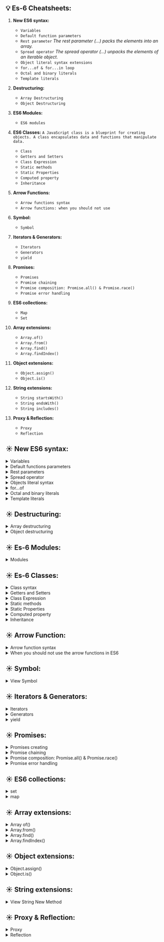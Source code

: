 ## 💡 Es-6 Cheatsheets:

01. **New ES6 syntax:**
    * `Variables`
    * `Default function parameters`
    * `Rest parameter` *The rest parameter (...) packs the elements into an array.*
    * `Spread operator` *The spread operator (...) unpacks the elements of an iterable object.*
    * `Object literal syntax extensions`
    * `for...of & for...in loop`
    * `Octal and binary literals`
    * `Template literals`

02. **Destructuring:**
    * `Array Destructuring`
    * `Object Destructuring`

03. **ES6 Modules:**
    * `ES6 modules`

04. **ES6 Classes:** `A JavaScript class is a blueprint for creating objects. A class encapsulates data and functions that manipulate data.`
    * `Class`
    * `Getters and Setters`
    * `Class Expression`
    * `Static methods`
    * `Static Properties`
    * `Computed property`
    * `Inheritance`

05. **Arrow Functions:**
    * `Arrow functions syntax`
    * `Arrow functions: when you should not use`

06. **Symbol:**
    * `Symbol`

07. **Iterators & Generators:**
    * `Iterators`
    * `Generators`
    * `yield`

08. **Promises:**
    * `Promises`
    * `Promise chaining`
    * `Promise composition: Promise.all() & Promise.race()` 
    * `Promise error handling`

09. **ES6 collections:**
    * `Map`
    * `Set`

10. **Array extensions:**
    * `Array.of()`
    * `Array.from()`
    * `Array.find()`
    * `Array.findIndex()`


11. **Object extensions:**
    * `Object.assign()`
    * `Object.is()`

12. **String extensions:**
    * `String startsWith()`
    * `String endsWith()`
    * `String includes()`

13. **Proxy & Reflection:**
    * `Proxy`
    * `Reflection`

## ☀️ New ES6 syntax:

<details>
<summary>Variables</summary>

1. ***let***:
   * `Variables are declared using the let keyword are block-scoped, are not initialized to any value, and are not attached to the global object.`
   * `Redeclaring a variable using the let keyword will cause an error.`
   * `A temporal dead zone of a variable declared using the let keyword starts from the block until the initialization is evaluated.`
2. ***const:***
   * `The const keyword creates a read-only reference to a value. The readonly reference cannot be reassigned but the value can be change.`
   * `The variables declared by the const keyword are blocked-scope and cannot be redeclared.`

</details>

<details>
<summary>Default functions parameters</summary>

```js
// Example 1:
function say(message='Hi') {
    console.log(message);
}

say(); // 'Hi'
say(undefined); // 'Hi'
say('Hello'); // 'Hello'

// Example 2:
function createDiv(height = '100px', width = '100px', border = 'solid 1px red') {
    let div = document.createElement('div');
    div.style.height = height;
    div.style.width = width;
    div.style.border = border;
    document.body.appendChild(div);
    return div;
}

// Example 3:
function put(toy, toyBox = []) {
    toyBox.push(toy);
    return toyBox;
}

console.log(put('Toy Car'));
// -> ['Toy Car']
console.log(put('Teddy Bear'));
// -> ['Teddy Bear'], not ['Toy Car','Teddy Bear']

// Example 4:
function date(d = today()) {
    console.log(d);
}
function today() {
    return (new Date()).toLocaleDateString("en-US");
}
date();

// Example 5:
function requiredArg() {
   throw new Error('The argument is required');
}
function add(x = requiredArg(), y = requiredArg()){
   return x + y;
}

add(10); // error
add(10,20); // OK

// Example 6:
function add(x = 1, y = x, z = x + y) {
    return x + y + z;
}

console.log(add()); // 4

// Example 7:
let taxRate = () => 0.1;
let getPrice = function( price, tax = price * taxRate() ) {
    return price + tax;
}

let fullPrice = getPrice(100);
console.log(fullPrice); // 110

```

</details>

<details>
<summary>Rest parameters</summary>

```js
// rest parameter:
function nums(x,y,z){
  console.log(x,y);
  for(fruit in z){
    console.log(`Fruit ${fruit} = ${z[fruit]}`);
  }
}
let fruits = ['apple','orange','banana','grapes'];
nums(10,20,fruits);


// Example 1:
function sum(a,b,...c){
  let total = a+b;
  for(let value of c){
    total += value;
  }
  console.log(total);
}
sum(1,2,3,4,5,6);


// Example 2:
// Calculate the total of numbers only:
function demo(...arg){
  return arg
  .filter(nums => typeof nums == 'number')
  .reduce((prev,curr) => prev+curr);
}
const result = demo('hi',1,2,undefined,3,4);
console.log(result);


// Example 3:
function funney(type,...arg){
  return arg.filter(x => typeof x == type);
}
let r = funney('number',10,20,'hi',100,'hello',null,undefined);
console.log(r);


// rest parameter in a dynamic function
var showNumbers = new Function('...numbers', 'console.log(numbers)');
showNumbers(1, 2, 3);

```
</details>

<details>
<summary>Spread operator</summary>

### Summary:

* The spread operator is denoted by three dots (…).
* The spread operator unpacks elements of iterable objects such as arrays, sets, and maps into a list.
* The rest paramter is also denoted by three dots (…). However, it packs the remaining arguments of a function into an array.
* The spread operator can be used to clone an iterable object or merge iterable objects into one.

```js
// Simple example of spread operator:
let nums1 = [1,2,3];
let nums = [...nums1,4,5,6];
console.log(nums);

// Example 1:
function compare(a, b) {
    return a - b;
}
let arr = [1,2];
let result = compare(...arr);
console.log(result);

// Example 2:
let rivers = ['Nile', 'Ganges', 'Yangte'];
let moreRivers = ['Danube', 'Amazon'];
rivers.push(...moreRivers);
console.log(rivers);

// Example 3 (Constructing array literal):
let initialChars = ['A', 'B'];
let chars = [...initialChars, 'C', 'D'];
console.log(chars); // ["A", "B", "C", "D"]

// Example 4 (Concatenating arrays1):
let numbers = [1, 2];
let moreNumbers = [3, 4];
let allNumbers = [...numbers, ...moreNumbers];
console.log(allNumbers); // [1, 2, 3, 4]

// Example 5 (Copying an array:
let scores = [80, 70, 90];
let copiedScores = [...scores];
console.log(copiedScores); // [80, 70, 90]

// Awesome Example:
chars = ['A', ...'BC', 'D']; //> ...BC wil be B C (separate)   
console.log(chars); // ["A", "B", "C", "D"]

```
</details>

<details>
<summary>Objects literal syntax</summary>

```js
// Object property initializer shorthand:
function createMachine(name, status) {
    return {
        name,
        status
    };
}


{
  let name = 'Computer',
    status = 'On';

  let machine = {
   name,
   status
  };
  console.log(machine);
}


// Computed property name:
{
  let name = 'machine name';
  let machine = {
     [name]: 'server',
    'machine hours': 10000
  };

  console.log(machine[name]); // server
  console.log(machine['machine hours']); // 10000
  
  //
  let prefix = 'machine';
  machine = {
    [prefix + ' name']: 'server',
    [prefix + ' hours']: 10000
  };
  console.log(machine['machine name']); // server
  console.log(machine['machine hours']); // 10000
}


// Concise method syntax:
{
  // Regular syntax:
  var server = {
	name: "Server",
	restart: function () {
		console.log("The" + this.name + " is restarting...");
	}
 };
 
 // Es-6 syntax:
 var server = {
    name: 'Server',
    restart() {
        console.log("The" + this.name + " is restarting...");
    }
  };
}


// spaces in the property name:
var server = {
    name: 'Server',
    restart() {
        console.log("The " + this.name + " is restarting...");
    },
    'starting up'() {
        console.log("The " +  this.name + " is starting up!");
    }
};

server['starting up']();
```

</details>

<details>
<summary>for…of</summary>

### Summary:
1. `Use the for...of loop to iterate over elements of an iterable object.`
2. `for…of iterates over the element of an array`
3. `for…in statement iterates over the properties `

```js
// Iterating over arrays:
let scores = [80, 90, 70];
for(var score of scores){
  score += 5;
  console.log(score);
}

let colors = ['Red', 'Green', 'Blue'];
for(var [index,color] of colors.entries()){
  console.log(`${color} is at index ${index}`);
}

// for(var y of colors.entries()){
//   console.log(y);
// }


// In-place object destructuring with for…of:
const ratings = [
    {user: 'John',score: 3},
    {user: 'Jane',score: 4},
    {user: 'David',score: 5},
    {user: 'Peter',score: 2},
];
let total = 0;
for(var {score} of ratings){
  total += score;
}
console.log(total);


// Iterating over strings:
let str = 'abc';
for(var x of str){
  console.log(x);
}


// Iterating over Map objects:
colors = new Map();
colors.set('red', '#ff0000');
colors.set('green', '#00ff00');
colors.set('blue', '#0000ff');

for(var value of colors){
  console.log(value);
}


// Iterating over set objects:
let fruits = new Set(['apple','banana','orange']);
for(fruit of fruits){
  console.log(fruit);
}


// for...of vs. for...in:
let scores = [10,20,30];
scores.message = 'Hi';

console.log("for...in:");
for (let score in scores) {
  console.log(score); 
}

console.log('for...of:');
for (let score of scores) {
  console.log(score);
}
```

</details>

<details>
<summary>Octal and binary literals</summary>

### Summary:
1. `Octal literals start with 0o followed by a sequence of numbers between 0 and 7.`
2. `Binary literals start with 0b followed by a sequence of number 0 and 1.`


```js
// Octal literals:
var x = 057; //> Es-5 syntax
console.log(x); // 47

var x = 058;
console.log(x); //> 58

let c = 0o51; //> Es-6 syntax
console.log(c); //> 41 


// Binary literals:
let e = parseInt('111',2);
console.log(e); // 7

let f = 0b1111;
console.log(f); // 7

```

</details>

<details>
<summary>Template literals</summary>

```js
// Multiline strings:
let msg = 'Multiline \n\
string';

console.log(msg);
//Multiline
//string

msg = ['This text',
         'can',
         'span multiple lines'].join('\n');   
console.log(msg);

let text = `hello 
    guys`;
console.log(text);


// Complex Example:
let {title, excerpt, body, tags} = post;

let postHtml = `<article>
<header>
    <h1>${title}</h1>
</header>
<section>
    <div>${excerpt}</div>
    <div>${body}</div>
</section>
<footer>
    <ul>
      ${tags.map(tag => `<li>${tag}</li>`).join('\n      ')}
    </ul>
</footer>`;


// Tagged templates literals:
function format(literals, ...substitutions) {
    let result = '';

    for (let i = 0; i < substitutions.length; i++) {
        result += literals[i];
        result += substitutions[i];
    }
    // add the last literal
    result += literals[literals.length - 1];
    return result;
}

let quantity = 9,
    priceEach = 8.99,
    result = format`${quantity} items cost $${(quantity * priceEach).toFixed(2)}.`;

console.log(result); // 9 items cost $80.91.
```
</details>

## ☀️ Destructuring:

<details>
<summary>Array destructuring</summary>

```js
// Array destructuring:
function get_scores(){
  return [50,60,70,80,90];
}
let [x,y,...z] = get_scores();
console.log(x,y,z);

// Variable swaping:
var a = 10 , b = 20;
var [a,b] = [b,a];
console.log(a);

// Setting default values:
let get_items = () => {
  return [10,20];
};
let item = get_items();
let third_item = item[2] != undefined ? item[2] : 0;
console.log(third_item);
// ANOTHER METHOD:
let [,,t=0] = get_items();
console.log(t);

// If the getItems() function doesn’t return an array and you expect an array, the destructing assignment will result in an error:
function getItems() {
    return null;
}

let [x = 1, y = 2] = getItems();

// A typical way to solve this is to fallback the returned value of the getItems() function to an empty array like this:
function getItems() {
    return null;
}

let [a = 10, b = 20] = getItems() || [];

console.log(a); // 10
console.log(b); // 20


// Nested array destructuring:
function getProfile() {
    return [
        'John',
        'Doe',
        ['Red', 'Green', 'Blue']
    ];
}
let [fName,lName,[c1,c2,c3]] = getProfile();
console.log(fName,lName,c1,c2,c3);


// Let see some Example:
// Swapping variables:
let a = 10, 
    b = 20;

[a, b] = [b, a];

console.log(a); // 20
console.log(b); // 10


// Functions that return multiple values:
function stat(a, b) {
    return [
        a + b,
        (a + b) / 2,
        a - b
    ];
}
let [sum,div,sub] = stat(10,20);
console.log(sum,div,sub);
```
</details>

<details>
<summary>Object destructuring</summary>

```js
let person = {
    firstName: 'John',
    lastName: 'Doe'
};
let {firstName:fName,lastName:lName} = person;
console.log(fName,lName);


// Setting default values:
let person2 = {
    firstName: 'John',
    lastName: 'Doe',
    currentAge: 28
};

let { firstName, lastName, middleName = '', currentAge: age = 18 } = person2;

console.log(middleName); // ''
console.log(age); // 28


// Destructuring a null object:
function getPerson() {
    return null;
}
let { firstName, lastName } = getPerson() || {}; // you can use the OR operator (||) to fallback the null object to an empty object:
console.log(firstName, lastName);


// Nested object destructuring:
{
  let employee = {
      id: 1001,
      name: {
          firstName: 'John',
          lastName: 'Doe'
      }
  };
  let {id,name:{firstName,lastName},name} =nemployee;
  console.log(id);
  console.log(firstName); // John
  console.log(lastName); // Doe
  // It’s possible to do multiple assignement of a property to multiple variables:
  console.log(name);
}


// Destructuring function arguments:
{
  let display = ({firstName,lastName}) => console.log(`${firstName} ${lastName}`);

  let person = {
      firstName: 'John',
      lastName: 'Doe'
  };
  
  display(person);
}

```
</details>
  
## ☀️ Es-6 Modules:

<details>
<summary>Modules</summary>

```js
// module.js
export let message = 'Hi';

export function getMessage() {
  return message;
}

export function setMessage(msg) {
  message = msg;
}

export class Logger {
}

// export all var,func etc in the last of the code:
function foo() {
   console.log('foo');
}

function bar() {
  console.log('bar');
}
export {foo};

// export with aliases:
function add( a, b ) {
   return a + b;
}

export { add as sum };

// ========================
//  main.js
import {message,foo} from './module.js';
// other way:
import {message as msg} from './module.js';
// import all in one:
import * as data from './module.js';

// Re-exporting a binding:
import { sum } from './math.js';
export { sum };

// The following statement is equivalent to the statements above:
export {sum} from './math.js';
// another tricks:
export { sum as add } from './math.js';
export * from './cal.js';


// Importing without bindings:
// array.js
if (!Array.prototype.contain) {
  Array.prototype.contain = function(e) {
    // contain implementation
    // ...
  };
}

//
import './array.js';
[1,2,3].contain(2); // true


// [[[[[[[[[]]]]]]]]][[[[]]]]
// Default exports:
// sort.js:
export default function(arr) {
  // sorting here
} 

// import the above module:
import sort from './sort.js';
sort([2,1,3]);


// ======================
// Default and normal:
// sort.js
export default function(arr) {
  // sorting here
}
export function heapSort(arr) {
  // heapsort
}

import sort, {heapSort} from './sort.js';
sort([2,1,3]);
heapSort([3,1,2]);
// ======================

```
</details>
  
## ☀️ Es-6 Classes:

<details>
<summary>Class syntax</summary>

```js
// ES6 class declaration:
class Person {
    constructor(name) {
        this.name = name;
    }
    getName() {
        return this.name;
    }
}

```
</details>

<details>
<summary>Getters and Setters</summary>

```js
// 
class data {
  constructor(name){
    this.name = name;
  }
  get name(){
    return this._name;
  }
  set name(new_name){
    if(new_name == ''){
      console.log(`The name can't be empty!`);
    }else{
      this._name = new_name;
    }
  }
}

let person1 = new data('smith');
console.log(person1);

person1.name = 'rabbi'; // setter method
let a = person1.name; // getter method
console.log(a);


// Complex Example:
let meeting = {
    attendees: [],
    add(attendee) {
        console.log(`${attendee} joined the meeting.`);
        this.attendees.push(attendee);
        return this;
    },
    get latest() {
        let count = this.attendees.length;
        return count == 0 ? undefined : this.attendees[count - 1];
    }
};

meeting.add('John').add('Jane').add('Peter');
console.log(`The latest attendee is ${meeting.latest}.`);

```
</details>

<details>
<summary>Class Expression</summary>

```js
// Class expression:
let Person = class {
    constructor(name) {
        this.name = name;
    }
    getName() {
        return this.name;
    }
};
let person1 = new Person('smith',20);
console.log(person1);


// First-class citizen:
// It means that you can pass a class into a function, return it from a function, and assign it to a variable.
function demo(aClass){
  return new aClass();
}

let data = demo(class{
  say_hi(){
   console.log('Hello geek!'); 
  }
});
data.say_hi();


// Singleton:
let app = new class {
    constructor(name) {
        this.name = name;
    }
    start() {
        console.log(`Starting the ${this.name}...`);
    }
}('Awesome App');

app.start(); // Starting the Awesome App...

```
</details>

<details>
<summary>Static methods</summary>

```js
class Person {
	constructor(name) {
		this.name = name;
	}
	getName() {
		return this.name;
	}
	static createAnonymous(gender) {
		let name = gender == "male" ? "John Doe" : "Jane Doe";
		return new Person(name);
	}
}

let p1 = new Person('smith');
console.log(p1);
// console.log(p1.createAnonymous());
let r = Person.createAnonymous();
console.log(r);

```
</details>

<details>
<summary>Static Properties</summary>

```js
class demo {
  static name = 'rabbi';
}
console.log(demo.name);


// access the static property in a static method:
{
  class Item {
	static count = 0;
	static getCount() {
		return Item.count;
	}
  }

  console.log(Item.getCount()); // 0
}


// access a static property in a class constructor or instance methods:
class Item {
	constructor(name, quantity) {
		this.name = name;
		this.quantity = quantity;
		this.constructor.count++;
	}
	static count = 0;
	static getCount() {
		return Item.count++;
	}
}


//
{
  class Item {
	constructor(name, quantity) {
		this.name = name;
		this.quantity = quantity;
		this.constructor.count++;
	}
	static count = 0;
	static getCount() {
		return Item.count++;
	}
  }
  
  let pen = new Item("Pen", 5);
  let notebook = new Item("notebook", 10);
  
  console.log(Item.getCount()); // 2
}

```
</details>

<details>
<summary>Computed property</summary>

```js
let propName = 'c';
let data = {
  a: 1,
  b: 2,
  [propName]: 3
};
console.log(data.c);


// Like an object literal, you can use computed properties for getters and setters of a class. For example::
let name = 'fullName';

class Person {
  constructor(firstName, lastName) {
    this.firstName = firstName;
    this.lastName = lastName;
  }
  get [name]() {
    return `${this.firstName} ${this.lastName}`;
  }
}

let person = new Person('John', 'Doe');
console.log(person.fullName);

```
</details>

<details>
<summary>Inheritance</summary>

```js
class data1 {
  constructor(name,age){
    this.name = name;
    this.age = age;
  }
}
let p1 = new data1('smith',20);
console.log(p1);

// Inheritance:
class data2 extends data1 {
  constructor(name,age,job=''){
    super(name,age);
    this.job = job;
  }
}
let p2 = new data2('david','22','STUDENT');
console.log(p2);
```
</details>

## ☀️ Arrow Function:
<details>
<summary>Arrow function syntax</summary>

```js
const sum = (x,y) => x+y;
let result = sum(10,20);
console.log(result);
```
</details>

<details>
<summary>When you should not use the arrow functions in ES6</summary>

1. `An arrow function doesn’t have its own this value and the arguments object. Therefore, you should not use it as an event handler, a method of an object literal, a prototype method, or when you have a function that uses the arguments object.`
2. `Avoid using the arrow function for event handlers, object methods, prototype methods, and functions that use the arguments object.`
   * **Event handlers**
   * **Object methods**
   * **Prototype methods**
   * **Functions that use the arguments object**

```js
// Event handlers:
// value of this in arrow function will be window object
const counter = {
  count: 0,
  next: () => ++this.count,
  current: () => this.count
};
console.log(counter.next());


// Object methods:
const counter = {
  count: 0,
  next: () => ++this.count,
  current: () => this.count
};
console.log(counter.next());


// Prototype methods:
function Counter() {
    this.count = 0;
}

Counter.prototype.next = () => {
    return this.count;
};

Counter.prototype.current = () => {
    return ++this.next;
};


// Functions that use the arguments object:
const concat = (separator) => {
    let args = Array.prototype.slice.call(arguments, 1);
    return args.join(separator);
}
```
</details>

## ☀️ Symbol:
<details>
<summary>View Symbol</summary>

```js
let s = Symbol('foo');
console.log(Symbol() === Symbol()); // false
```
</details>

## ☀️ Iterators & Generators:
<details>
<summary>Iterators</summary>

</details>

<details>
<summary>Generators</summary>

</details>

<details>
<summary>yield</summary>

</details>

## ☀️ Promises:

<details>
<summary>Promises creating</summary>

```js
let p1 = new Promise((resolve,reject)=>{
  resolve('Im resolved from p1');
})
.then(res=>console.log(res))
.catch(err=>console.log(err));
```
</details>

<details>
<summary>Promise chaining</summary>

```js
const task1 = () => {
  return new Promise((resolve,reject)=>{
    resolve('Im taskOne...');
  });
};

const task2 = () => {
  return new Promise((resolve,reject)=>{
    resolve('Im taskTwo...');
  });
};

const task3 = () => {
  return new Promise((resolve,reject)=>{
    resolve('Im taskThree...');
  });
};
task1()
.then(res=>console.log(res))
.then(task2)
.then(res=>console.log(res))
.then(task3)
.then(res=>console.log(res))
.catch(err=>console.log(err));
```
</details>

<details>
<summary>Promise composition: Promise.all() & Promise.race()</summary>

1. `The Promise.all() method accepts a list of promises and returns a new promsie that resolve to an array of results of the input promises if all the input promises resolved; or reject with an error of the first rejected promise.`
2. `Use the Promise.all() method to aggregate results from multiple asynchronous operations.`

```js
const p1 = new Promise((resolve,reject)=>{
  setTimeout(function() {
    console.log('Promise 1 resolved');
    resolve('Im resolved from p1');
  }, 1000);
});

const p2 = new Promise((resolve,reject)=>{
  setTimeout(function() {
    console.log('Promise 2 resolved');
    resolve('Im resolved from p2');
  }, 2000);
});

Promise.race([p1,p2])
.then(res=>console.log(res))
.catch(err=>console.log(err));

Promise.all([p1,p2])
.then(res=>console.log(res))
.catch(err=>console.log(err));
```
</details>

<details>
<summary>Promise error handling</summary>

```js
// Normal error (outside the promises);
function getUserById(id) {
    if (typeof id !== 'number' || id <= 0) {
        throw new Error('Invalid id argument');
    }

    return new Promise((resolve, reject) => {
        resolve({
            id: id,
            username: 'admin'
        });
    });
}


// Errors inside the Promises:
let authorized = false;

function getUserById(id) {
    return new Promise((resolve, reject) => {
        if (!authorized) {
            throw new Error('Unauthorized access to the user data');
        }

        resolve({
            id: id,
            username: 'admin'
        });
    });
}

try {
    getUserById(10)
        .then(user => console.log(user.username))
        .catch(err => console.log(`Caught by .catch ${error}`));
} catch (error) {
    console.log(`Caught by try/catch ${error}`);
}


// Calling reject() function:
let authorized = false;

function getUserById(id) {
    return new Promise((resolve, reject) => {
        if (!authorized) {
            reject('Unauthorized access to the user data');
        }

        resolve({
            id: id,
            username: 'admin'
        });
    });
}

try {
    getUserById(10)
        .then(user => console.log(user.username))
        .catch(err => console.log(`Caught by .catch ${err}`));
} catch (error) {
    console.log(`Caught by try/catch ${error}`);
}

```
</details>


## ☀️ ES6 collections:

<details>
<summary>set</summary>

```js
// Set usage to store uniq data:
let data = new Set();
data.add('apple');
data.add('orange');
data.add('banana');
data.delete('apple');
console.log(data.has('banana'));
//data.clear(); // all item will be clear/removed/deleted
console.log(data.size);
console.log(data.keys());
console.log(data.values());
console.log(data.entries());
data.forEach(item=>console.log(item));
console.log(data);


// array to set:
let my_arr = [1,2,3,4,5,2,3];
let nums = new Set(my_arr);
console.log(nums); //> 1,2,3,4,4

// set to array:
var n = [1,2,3,7,5,2];
let numbers = new Set(n);
var n = [...numbers];
console.log(n); //> [1,2,3,5,7]


// set union:
let a = new Set([1,2,3]);
let b = new Set([4,3,2]);
let union = new Set([...a,...b]);
console.log(union); //> 1,2,3,4


// intersaction:
var intersaction = new Set([...a].filter(item => b.has(item)));
console.log(intersaction);

```
</details>

<details>
<summary>map</summary>

```js
let fruits = new Map();
fruits.set('apple',400);
fruits.set('banana',300);
fruits.set('orange',100);
console.log(fruits.has('orange'));
fruits.delete('banana');
console.log(fruits.has('banana'));
fruits.forEach(fruit => console.log(fruit));
console.log(fruits.keys());
console.log(fruits.values());
console.log(fruits);
```
</details>

## ☀️ Array extensions:

<details>
<summary>Array of()</summary>

```js
let numbers = new Array(2);
console.log(numbers.length); // 2
console.log(numbers[0]); // undefined

let chars = Array.of('A', 'B', 'C');
console.log(chars.length); // 3
console.log(chars); // ['A','B','C']

```
</details>

<details>
<summary>Array.from()</summary>

```js
// Create an array from an array-like object:
function demo(){
  return Array.from(arguments);
}
var result = demo('apple','orange');
console.log(result);

// JavaScript Array Array.from() with a mapping function:
function demo2(){
  return Array.from(arguments,x => x+1);
}
var result = demo2(1,2,3);
console.log(result);

// JavaScript Array Array.from() with a this value:
let doubler = {
    factor: 2,
    double(x) {
        return x * this.factor;
    }
}
let scores = [5, 6, 7];
let newScores = Array.from(scores, doubler.double, doubler);
console.log(newScores);

```
</details>

<details>
<summary>Array.find()</summary>

```js
let nums = [1,2,3,3,5,8,98,1,3];
let r = nums.find(x => x/2 == 49);
console.log(r);
```
</details>

<details>
<summary>Array.findIndex()</summary>

```js
let nums = [1,2,3,3,5,8,98,1,3];
let r = nums.findIndex(x => x/2 == 49);
console.log(r);
```
</details>

## ☀️ Object extensions:

<details>
<summary>Object.assign()</summary>

```js
// Object.assign(target, ...sources)
// clone an object:
let widget = {
    color: 'red'
};

let demo = {
  name : 'color',
}
let clonedWidget = Object.assign(demo, widget);
console.log(clonedWidget);


// Using JavaScript Object.assign() to merge objects:
let para_style = {
  color : 'purple',
  border : '2px solid red',
  font_size : '1rem' //> the property of the later object overwrites this one!
};

let font_style = {
  font_size : '2rem',
  font_family : 'Serif',
  font_weight : 'bold'
};

let merged_object = Object.assign({},para_style,font_style);
console.log(merged_object);
```
</details>

<details>
<summary>Object.is()</summary>

#### Image:
![](https://www.javascripttutorial.net/wp-content/uploads/2020/01/JavaScript-sameness-comparison-table-768x935.png)

```js
console.log(Object.is(+0,-0));
```
</details>

## ☀️ String extensions:

<details>
<summary>View String New Method</summary>

```js
let str = 'Hello bangladesh!';
console.log(str.startsWith('H'));    //> true
console.log(str.endsWith('h'));      //> false
console.log(str.includes('Hello'));  //> true
console.log(str.includes('hello'));  //> false
```
</details>

## ☀️ Proxy & Reflection:

<details>
<summary>Proxy</summary>

</details>

<details>
<summary>Reflection</summary>

</details>
